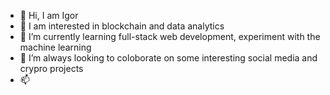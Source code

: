 - 👋 Hi, I am Igor
- 👀 I am interested in blockchain and data analytics
- 🌱 I’m currently learning full-stack web development, experiment with the machine learning
- 💞️ I’m always looking to coloborate on some interesting social media and crypro projects
- 📫 

